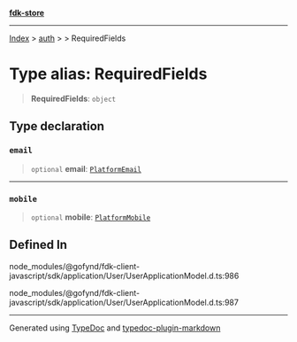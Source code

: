[**fdk-store**](../../../README.md)
***

[Index](../../../API.md) > [auth](../../README.md) > [<internal>](../README.md) > RequiredFields

# Type alias: RequiredFields

> **RequiredFields**: `object`

## Type declaration

### `email`

> `optional` **email**: [`PlatformEmail`](type-alias.PlatformEmail.md)

***

### `mobile`

> `optional` **mobile**: [`PlatformMobile`](type-alias.PlatformMobile.md)

## Defined In

node\_modules/@gofynd/fdk-client-javascript/sdk/application/User/UserApplicationModel.d.ts:986

node\_modules/@gofynd/fdk-client-javascript/sdk/application/User/UserApplicationModel.d.ts:987

***
Generated using [TypeDoc](https://typedoc.org/) and [typedoc-plugin-markdown](https://www.npmjs.com/package/typedoc-plugin-markdown)

